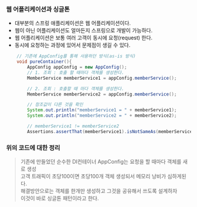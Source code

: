 ### 웹 어플리케이션과 싱글톤
* 대부분의 스프링 애플리케이션은 웹 어플리케이션이다. 
* 웹이 아닌 어플리케이션도 얼마든지 스프링으로 개발이 가능하다.
* 웹 어플리케이션은 보통 여러 고객이 동시에 요청(request) 한다.
* 동시에 요청하는 과정에 있어서 문제점이 생길 수 있다.

``` java
    // 기존에 AppConfig를 통해 사용하던 방식(as-is 방식)
    void pureContainer(){
        AppConfig appConfig = new AppConfig();
        // 1. 조회 : 호출 할 때마다 객체를 생성한다.
        MemberService memberService1 = appConfig.memberService();

        // 2. 조회 : 호출할 때 마다 객체를 생성한다.
        MemberService memberService2 = appConfig.memberService();

        // 참조값이 다른 것을 확인
        System.out.println("memberService1 = " + memberService1);
        System.out.println("memberService2 = " + memberService2);

        // memberService1 != memberService2
        Assertions.assertThat(memberService1).isNotSameAs(memberService2);

```

### 위의 코드에 대한 정리
> 기존에 만들었던 순수한 DI컨테이너 AppConfig는 요청을 할 때마다 객체를 새로 생성 <br>
> 고객 트래픽이 초당100이면 초당100개 객체 생성되서 메모리 낭비가 심하게된다.<br>
> 해결방안으로는 객체를 한개만 생성하고 그것을 공유해서 쓰도록 설계하자 <br>
> 이것이 바로 싱글톤 패턴이라고 한다.


